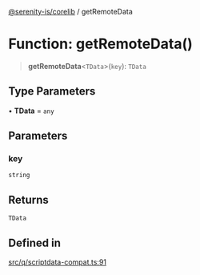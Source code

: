 [@serenity-is/corelib](../README.md) / getRemoteData

# Function: getRemoteData()

> **getRemoteData**\<`TData`\>(`key`): `TData`

## Type Parameters

• **TData** = `any`

## Parameters

### key

`string`

## Returns

`TData`

## Defined in

[src/q/scriptdata-compat.ts:91](https://github.com/serenity-is/serenity/blob/master/packages/corelib/src/q/scriptdata-compat.ts#L91)
